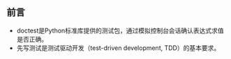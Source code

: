 ## 前言
- doctest是Python标准库提供的测试包，通过模拟控制台会话确认表达式求值是否正确。
- 先写测试是测试驱动开发（test-driven development, TDD）的基本要求。